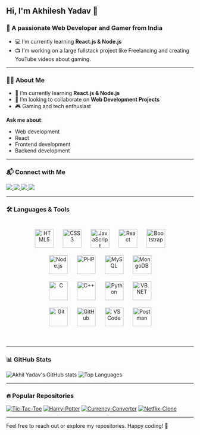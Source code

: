 ## Hi, I'm Akhilesh Yadav 👋

### 🌟 A passionate Web Developer and Gamer from India

- 💻 I’m currently learning **React.js & Node.js**
- 📺 I'm working on a large fullstack project like Freelancing and creating YouTube videos about gaming.

---

### 👨‍💻 About Me
- 🌱 I’m currently learning **React.js & Node.js**
- 👯 I’m looking to collaborate on **Web Development Projects**
- 🎮 Gaming and tech enthusiast

**Ask me about**:
- Web development
- React
- Frontend development
- Backend development

---

### 📬 Connect with Me
<p align="left">
  <a href="mailto:yadavakhil766@gmail.com" target="_blank">
    <img src="https://img.shields.io/badge/Gmail-D14836?style=for-the-badge&logo=gmail&logoColor=white" />
  </a>
  <a href="https://www.linkedin.com/in/akhilesh-yadav-5a0955310?utm_source=share&utm_campaign=share_via&utm_content=profile&utm_medium=android_app" target="_blank">
    <img src="https://img.shields.io/badge/LinkedIn-0077B5?style=for-the-badge&logo=linkedin&logoColor=white" />
  </a>
  <a href="https://www.instagram.com/akhil_yadav972?igsh=MW14NGMxOTY3ZTh0ZA==" target="_blank">
    <img src="https://img.shields.io/badge/Instagram-E4405F?style=for-the-badge&logo=instagram&logoColor=white" />
  </a>
  <a href="https://youtube.com/@lordakhilgaming3375?si=DerW7D2QPkekufQV" target="_blank">
    <img src="https://img.shields.io/badge/YouTube-FF0000?style=for-the-badge&logo=youtube&logoColor=white" />
  </a>
</p>

---

### 🛠️ Languages & Tools
<div align="center" style="padding: 20px;">
  <!-- Frontend -->
  <div style="display: flex; flex-wrap: wrap; justify-content: center; gap: 25px; margin-bottom: 20px;">
    <img width="50" height="50" src="https://img.icons8.com/color/48/html-5--v1.png" alt="HTML5"/>
    <img width="50" height="50" src="https://img.icons8.com/color/48/css3.png" alt="CSS3"/>
    <img width="50" height="50" src="https://img.icons8.com/color/48/javascript--v1.png" alt="JavaScript"/>
    <img width="50" height="50" src="https://img.icons8.com/office/48/react.png" alt="React"/>
    <img width="50" height="50" src="https://img.icons8.com/color/48/bootstrap.png" alt="Bootstrap"/>
  </div>
  <!-- Backend -->
  <div style="display: flex; flex-wrap: wrap; justify-content: center; gap: 25px; margin-bottom: 20px;">
    <img width="50" height="50" src="https://img.icons8.com/color/48/nodejs.png" alt="Node.js"/>
    <img width="50" height="50" src="https://img.icons8.com/officel/48/php-logo.png" alt="PHP"/>
    <img width="50" height="50" src="https://img.icons8.com/color/48/mysql-logo.png" alt="MySQL"/>
    <img width="50" height="50" src="https://img.icons8.com/external-tal-revivo-color-tal-revivo/48/external-mongodb-a-cross-platform-document-oriented-database-program-logo-color-tal-revivo.png" alt="MongoDB"/>
  </div>
  <!-- Programming Languages -->
  <div style="display: flex; flex-wrap: wrap; justify-content: center; gap: 25px; margin-bottom: 20px;">
    <img width="50" height="50" src="https://img.icons8.com/color/48/c-programming.png" alt="C"/>
    <img width="50" height="50" src="https://img.icons8.com/color/48/c-plus-plus-logo.png" alt="C++"/>
    <img width="50" height="50" src="https://img.icons8.com/color/48/python--v1.png" alt="Python"/>
    <img width="50" height="50" src="https://img.icons8.com/color/48/visual-basic.png" alt="VB.NET"/>
  </div>
  <!-- Tools -->
  <div style="display: flex; flex-wrap: wrap; justify-content: center; gap: 25px; margin-bottom: 20px;">
    <img width="50" height="50" src="https://img.icons8.com/color/48/git.png" alt="Git"/>
    <img width="50" height="50" src="https://img.icons8.com/fluency/48/github.png" alt="GitHub"/>
    <img width="50" height="50" src="https://img.icons8.com/color/48/visual-studio-code-2019.png" alt="VS Code"/>
    <img width="50" height="50" src="https://img.icons8.com/external-tal-revivo-color-tal-revivo/48/external-postman-is-the-only-complete-api-development-environment-logo-color-tal-revivo.png" alt="Postman"/>
  </div>
</div>

---

### 📊 GitHub Stats
<p align="left">
  <img src="https://github-readme-stats.vercel.app/api?username=YaadavAkhilesh&show_icons=true&theme=radical" alt="Akhil Yadav's GitHub stats" />
  <img src="https://github-readme-stats.vercel.app/api/top-langs/?username=YaadavAkhilesh&layout=compact&theme=radical" alt="Top Languages" />
</p>

---

### 🔥 Popular Repositories
[![Tic-Tac-Toe](https://github-readme-stats.vercel.app/api/pin/?username=YaadavAkhilesh&repo=Tic-Tac-Toe&theme=radical)](https://github.com/YaadavAkhilesh/Tic-Tac-Toe)
[![Harry-Potter](https://github-readme-stats.vercel.app/api/pin/?username=YaadavAkhilesh&repo=Harry-Potter&theme=radical)](https://github.com/YaadavAkhilesh/Harry-Potter)
[![Currency-Converter](https://github-readme-stats.vercel.app/api/pin/?username=YaadavAkhilesh&repo=Currency-Converter&theme=radical)](https://github.com/YaadavAkhilesh/Currency-Converter)
[![Netflix-Clone](https://github-readme-stats.vercel.app/api/pin/?username=YaadavAkhilesh&repo=Netflix-Clone&theme=radical)](https://github.com/YaadavAkhilesh/Netflix-Clone)

---

Feel free to reach out or explore my repositories. Happy coding! 🎉
